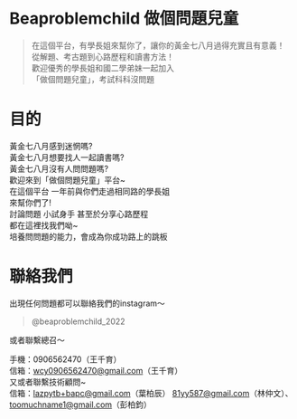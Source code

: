# Beaproblemchild 做個問題兒童
> 在這個平台，有學長姐來幫你了，讓你的黃金七八月過得充實且有意義！  
> 從解題、考古題到心路歷程和讀書方法！  
> 歡迎優秀的學長姐和國二學弟妹一起加入  
> 「做個問題兒童」，考試科科沒問題  

# 目的
黃金七八月感到迷惘嗎?  
黃金七八月想要找人一起讀書嗎?  
黃金七八月沒有人問問題嗎?  
歡迎來到「做個問題兒童」平台~  
在這個平台 一年前與你們走過相同路的學長姐  
來幫你們了!  
討論問題 小試身手 甚至於分享心路歷程  
都在這裡找我們呦~  
培養問問題的能力，會成為你成功路上的跳板  

# 聯絡我們
出現任何問題都可以聯絡我們的instagram～  
> @beaproblemchild_2022  

或者聯繫總召～

手機：0906562470（王千育）  
信箱：wcy0906562470@gmail.com（王千育）  
又或者聯繫技術顧問~  
信箱：lazpytb+bapc@gmail.com（葉柏辰） 81yy587@gmail.com（林仲文）、toomuchname1@gmail.com（彭柏鈞）
